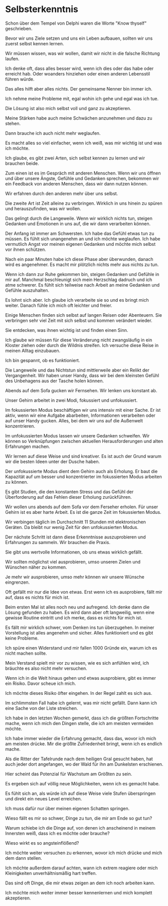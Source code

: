 # Selbsterkenntnis

Schon über dem Tempel von Delphi waren die Worte "Know thyself" geschrieben.

Bevor wir uns Ziele setzen und uns ein Leben aufbauen, sollten wir uns zuerst selbst kennen lernen.

Wir müssen wissen, was wir wollen, damit wir nicht in die falsche Richtung laufen.

Ich denke oft, dass alles besser wird, wenn ich dies oder das habe oder erreicht hab. Oder woanders hinziehen oder einen anderen Lebensstil führen würde.

Das alles hilft aber alles nichts. Der gemeinsame Nenner bin immer ich.

Ich nehme meine Probleme mit, egal wohin ich gehe und egal was ich tue.

Die Lösung ist also mich selbst voll und ganz zu akzeptieren.

Meine Stärken habe auch meine Schwächen anzunehmen und dazu zu stehen.

Dann brauche ich auch nicht mehr weglaufen.

Es macht alles so viel einfacher, wenn ich weiß, was mir wichtig ist und was ich möchte. 

Ich glaube, es gibt zwei Arten, sich selbst kennen zu lernen und wir brauchen beide.

Zum einen ist es im Gespräch mit anderen Menschen. Wenn wir uns öffnen und über unsere Ängste, Gefühle und Gedanken sprechen, bekommen wir ein Feedback von anderen Menschen, dass wir dann nutzen können.

Wir erfahren durch den anderen mehr über uns selbst.

Die zweite Art ist Zeit alleine zu verbringen. Wirklich in uns hinein zu spüren und herauszufinden, was wir wollen.

Das gelingt durch die Langeweile. Wenn wir wirklich nichts tun, steigen Gedanken und Emotionen in uns auf, die wir dann verarbeiten können.

Der Anfang ist immer am Schwersten. Ich habe das Gefühl etwas tun zu müssen. Es fühlt sich unangenehm an und ich möchte weglaufen. Ich habe vermutlich Angst vor meinen eigenen Gedanken und möchte mich selbst vor ihnen schützen.

Nach ein paar Minuten habe ich diese Phase aber überwunden, danach wird es angenehmer. Es macht mir plötzlich nichts mehr aus nichts zu tun.

Wenn ich dann zur Ruhe gekommen bin, steigen Gedanken und Gefühle in mir auf. Manchmal beschleunigt sich mein Herzschlag dadruch und ich atme schwerer. Es fühlt sich teilweise nach Arbeit an meine Gedanken und Gefühle auszuhalten.

Es lohnt sich aber. Ich glaube ich verarbeite sie so und es bringt mich weiter. Danach fühle ich mich oft leichter und freier.

Einige Menschen finden sich selbst auf langen Reisen oder Abenteuern. Sie verbringen sehr viel Zeit mit sich selbst und kommen verändert wieder.

Sie entdecken, was ihnen wichtig ist und finden einen Sinn.

Ich glaube wir müssen für diese Veränderung nicht zwangsläufig in ein Kloster ziehen oder durch die Wildnis streifen. Ich versuche diese Reise in meinen Alltag einzubauen.

Ich bin gespannt, ob es funktioniert.

Die Langeweile und das Nichtstun sind mittlerweile aber ein Relikt der Vergangenheit. Wir haben unser Handy, dass wir bei dem kleinsten Gefühl des Unbehagens aus der Tasche holen können.

Abends auf dem Sofa gucken wir Fernsehen. Wir lenken uns konstant ab.

Unser Gehirn arbeitet in zwei Modi, fokussiert und unfokussiert.

Im fokussierten Modus beschäftigen wir uns intensiv mit einer Sache. Er ist aktiv, wenn wir eine Aufgabe abarbeiten, Informationen verarbeiten oder auf unser Handy gucken. Alles, bei dem wir uns auf die Außenwelt konzentrieren.

Im unfokussierten Modus lassen wir unsere Gedanken schweifen. Wir können so Verknüpfungen zwischen aktuellen Herausforderungen und alten Erfahrungen machen. 

Wir lernen auf diese Weise und sind kreativer. Es ist auch der Grund warum wir die besten Ideen unter der Dusche haben.

Der unfokussierte Modus dient dem Gehirn auch als Erholung. Er baut die Kapazität auf um besser und konzentrierter im fokussierten Modus arbeiten zu können.

Es gibt Studien, die den konstanten Stress und das Gefühl der Überforderung auf das Fehlen dieser Erholung zurückführen.

Wir wollen uns abends auf dem Sofa vor dem Ferseher erholen. Für unser Gehirn ist es aber harte Arbeit. Es ist die ganze Zeit im fokussierten Modus.

Wir verbingen täglich im Durchschnitt 11 Stunden mit elektronischen Geräten. Da bleibt nur wenig Zeit für den unfokussierten Modus.

Der nächste Schritt ist dann diese Erkenntnisse auszuprobieren und Erfahrungen zu sammeln. Wir brauchen die Praxis.

Sie gibt uns wertvolle Informationen, ob uns etwas wirklich gefällt.

Wir sollten möglichst viel ausprobieren, umso unseren Zielen und Wünschen näher zu kommen.

Je mehr wir ausprobieren, umso mehr können wir unsere Wünsche eingrenzen.

Oft gefällt mir nur die Idee von etwas. Erst wenn ich es ausprobiere, fällt mir auf, dass es nichts für mich ist.

Beim ersten Mal ist alles noch neu und aufregend. Ich denke dann die Lösung gefunden zu haben. Es wird dann aber oft langweilig, wenn eine gewisse Routine eintritt und ich merke, dass es nichts für mich ist.

Es fällt mir wirklich schwer, vom Denken ins tun überzugehen. In meiner Vorstellung ist alles angenehm und sicher. Alles funktioniert und es gibt keine Probleme.

Ich spüre einen Widerstand und mir fallen 1000 Gründe ein, warum ich es nicht machen sollte.

Mein Verstand spielt mir vor zu wissen, wie es sich anfühlen wird, ich bräuchte es also nicht mehr versuchen.

Wenn ich in die Welt hinaus gehen und etwas ausprobiere, gibt es immer ein Risiko. Davor scheue ich mich.

Ich möchte dieses Risiko öfter eingehen. In der Regel zahlt es sich aus.

Im schlimmsten Fall habe ich gelernt, was mir nicht gefällt. Dann kann ich eine Sache von der Liste streichen.

Ich habe in den letzten Wochen gemerkt, dass ich die größten Fortschritte mache, wenn ich mich den Dingen stelle, die ich am meisten vermeiden möchte.

Ich habe immer wieder die Erfahrung gemacht, dass das, wovor ich mich am meisten drücke. Mir die größte Zufriedenheit bringt, wenn ich es endlich mache.

Als die Ritter der Tafelrunde nach dem heiligen Gral gesucht haben, hat auch jeder dort angefangen, wo der Wald für ihn am Dunkelsten erschienen.

Hier scheint das Potenzial für Wachstum am Größten zu sein.

Es ergeben sich auf völlig neue Möglichkeiten, wenn ich es gemacht habe.

Es fühlt sich an, als würde ich auf diese Weise viele Stufen überspringen und direkt ein neues Level erreichen.

Ich muss dafür nur über meinen eigenen Schatten springen.

Wieso fällt es mir so schwer, Dinge zu tun, die mir am Ende so gut tun?

Warum schiebe ich die Dinge auf, von denen ich anscheinend in meinem Innersten weiß, dass ich es möchte oder brauche?

Wieso wirkt es so angsteinflößend?

Ich möchte weiter versuchen zu erkennen, wovor ich mich drücke und mich dem dann stellen.

Ich möchte außerdem darauf achten, wann ich extrem reagiere oder mich Kleinigkeiten unverhältnismäßig hart treffen.

Das sind oft Dinge, die mir etwas zeigen an dem ich noch arbeiten kann.

Ich möchte mich weiter immer besser kennenlernen und mich komplett akzeptieren.